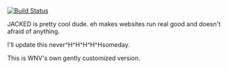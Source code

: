 [![Build Status](https://secure.travis-ci.org/pettazz/JACKED.png)](https://secure.travis-ci.org/pettazz/JACKED.png)

JACKED is pretty cool dude. eh makes websites run real good and doesn't afraid of anything.

I'll update this never^H^H^H^H^Hsomeday.

This is WNV's own gently customized version.